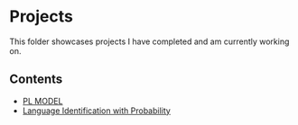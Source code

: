 # Projects
This folder showcases projects I have completed and am currently working on.
## Contents
* [PL MODEL](pl_model)
* [Language Identification with Probability](project_2)
